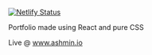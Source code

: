 [![Netlify Status](https://api.netlify.com/api/v1/badges/af71072d-72e0-4c9d-986d-712f046d8a90/deploy-status)](https://app.netlify.com/sites/ashmin/deploys)

Portfolio made using React and pure CSS

Live @ www.ashmin.io
